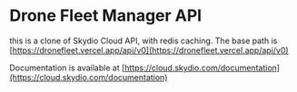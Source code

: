 # Drone Fleet Manager API

this is a clone of Skydio Cloud API, with redis caching. The base path is [https://dronefleet.vercel.app/api/v0](https://dronefleet.vercel.app/api/v0)

Documentation is available at [https://cloud.skydio.com/documentation](https://cloud.skydio.com/documentation)


